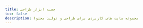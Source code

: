 ```yaml
---
title: جعبه ابزار طراحی
toc: false
description: مجموعه سایت های کاربردی برای طراحی و تولید محتوا
---
```



